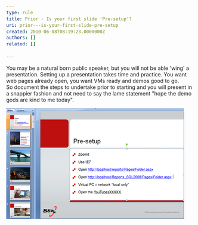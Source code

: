 ```yaml
---
type: rule
title: Prior - Is your first slide 'Pre-setup'?
uri: prior---is-your-first-slide-pre-setup
created: 2010-06-08T08:19:23.0000000Z
authors: []
related: []

---
```


You may be a natural born public speaker, but you will not be able 'wing' a presentation. Setting up a presentation takes time and practice. You want web pages already open, you want VMs ready and demos good to go.<br> 
So document the steps to undertake prior to starting and you will present in a snappier fashion and not need to say the lame statement "hope the demo gods are kind to me today".

![Use a Pre-setup slide prior to the presentation and your pace will be snappier](preslide.gif)
